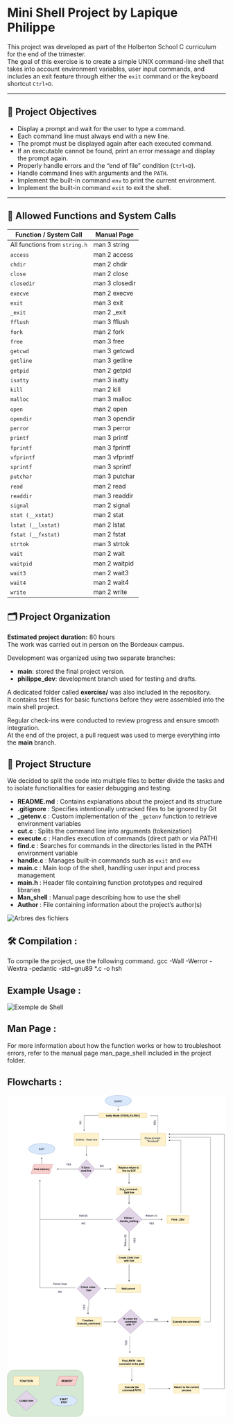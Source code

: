 # Mini Shell Project by Lapique Philippe

This project was developed as part of the Holberton School C curriculum for the end of the trimester.  
The goal of this exercise is to create a simple UNIX command-line shell that takes into account environment variables, user input commands, and includes an exit feature through either the `exit` command or the keyboard shortcut `Ctrl+D`.

---

## 🎯 Project Objectives

- Display a prompt and wait for the user to type a command.  
- Each command line must always end with a new line.  
- The prompt must be displayed again after each executed command.  
- If an executable cannot be found, print an error message and display the prompt again.  
- Properly handle errors and the “end of file” condition (`Ctrl+D`).  
- Handle command lines with arguments and the `PATH`.  
- Implement the built-in command `env` to print the current environment.  
- Implement the built-in command `exit` to exit the shell.  

---


## 📜 Allowed Functions and System Calls  

| Function / System Call | Manual Page |
|-------------------------|-------------|
| All functions from `string.h` | man 3 string |
| `access` | man 2 access |
| `chdir` | man 2 chdir |
| `close` | man 2 close |
| `closedir` | man 3 closedir |
| `execve` | man 2 execve |
| `exit` | man 3 exit |
| `_exit` | man 2 _exit |
| `fflush` | man 3 fflush |
| `fork` | man 2 fork |
| `free` | man 3 free |
| `getcwd` | man 3 getcwd |
| `getline` | man 3 getline |
| `getpid` | man 2 getpid |
| `isatty` | man 3 isatty |
| `kill` | man 2 kill |
| `malloc` | man 3 malloc |
| `open` | man 2 open |
| `opendir` | man 3 opendir |
| `perror` | man 3 perror |
| `printf` | man 3 printf |
| `fprintf` | man 3 fprintf |
| `vfprintf` | man 3 vfprintf |
| `sprintf` | man 3 sprintf |
| `putchar` | man 3 putchar |
| `read` | man 2 read |
| `readdir` | man 3 readdir |
| `signal` | man 2 signal |
| `stat (__xstat)` | man 2 stat |
| `lstat (__lxstat)` | man 2 lstat |
| `fstat (__fxstat)` | man 2 fstat |
| `strtok` | man 3 strtok |
| `wait` | man 2 wait |
| `waitpid` | man 2 waitpid |
| `wait3` | man 2 wait3 |
| `wait4` | man 2 wait4 |
| `write` | man 2 write |

## 🗂️ Project Organization

**Estimated project duration:** 80 hours  
The work was carried out in person on the Bordeaux campus.  

Development was organized using two separate branches:  
- **main**: stored the final project version.  
- **philippe_dev**: development branch used for testing and drafts.  

A dedicated folder called **exercise/** was also included in the repository.  
It contains test files for basic functions before they were assembled into the main shell project.  

Regular check-ins were conducted to review progress and ensure smooth integration.  
At the end of the project, a pull request was used to merge everything into the **main** branch.  

## 🧱 Project Structure

We decided to split the code into multiple files to better divide the tasks and to isolate functionalities for easier debugging and testing.

- **README.md** : Contains explanations about the project and its structure  
- **.gitignore** : Specifies intentionally untracked files to be ignored by Git  
- **_getenv.c** : Custom implementation of the `_getenv` function to retrieve environment variables  
- **cut.c** : Splits the command line into arguments (tokenization)  
- **execute.c** : Handles execution of commands (direct path or via PATH)  
- **find.c** : Searches for commands in the directories listed in the PATH environment variable  
- **handle.c** : Manages built-in commands such as `exit` and `env`  
- **main.c** : Main loop of the shell, handling user input and process management  
- **main.h** : Header file containing function prototypes and required libraries  
- **Man_shell** : Manual page describing how to use the shell  
- **Author** : File containing information about the project’s author(s)  

<img width="364" height="210" alt="Arbres des fichiers" src="https://github.com/user-attachments/assets/dbac5c6e-b77a-4759-ae7d-373634597784" />

## 🛠️ Compilation :

To compile the project, use the following command.
gcc -Wall -Werror -Wextra -pedantic -std=gnu89 *.c -o hsh

## Example Usage :

<img width="1666" height="919" alt="Exemple de Shell" src="https://github.com/user-attachments/assets/21a1d78c-7fcd-4c3e-9f87-102d4c5dd2c1" />

## Man Page :
For more information about how the function works or how to troubleshoot errors, refer to the manual page man_page_shell included in the project folder.

## Flowcharts :

![Flowchart](Exercice/Flowchart.png)
 
